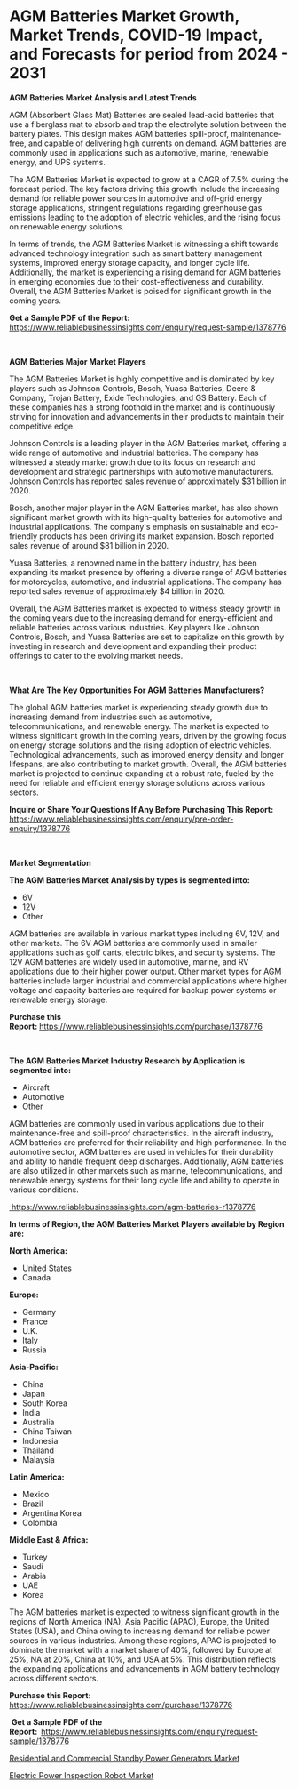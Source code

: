 <p><h1>AGM Batteries Market Growth, Market Trends, COVID-19 Impact, and Forecasts for period from 2024 - 2031</h1></p><p><strong>AGM Batteries Market Analysis and Latest Trends</strong></p>
<p><p>AGM (Absorbent Glass Mat) Batteries are sealed lead-acid batteries that use a fiberglass mat to absorb and trap the electrolyte solution between the battery plates. This design makes AGM batteries spill-proof, maintenance-free, and capable of delivering high currents on demand. AGM batteries are commonly used in applications such as automotive, marine, renewable energy, and UPS systems.</p><p>The AGM Batteries Market is expected to grow at a CAGR of 7.5% during the forecast period. The key factors driving this growth include the increasing demand for reliable power sources in automotive and off-grid energy storage applications, stringent regulations regarding greenhouse gas emissions leading to the adoption of electric vehicles, and the rising focus on renewable energy solutions.</p><p>In terms of trends, the AGM Batteries Market is witnessing a shift towards advanced technology integration such as smart battery management systems, improved energy storage capacity, and longer cycle life. Additionally, the market is experiencing a rising demand for AGM batteries in emerging economies due to their cost-effectiveness and durability. Overall, the AGM Batteries Market is poised for significant growth in the coming years.</p></p>
<p><strong>Get a Sample PDF of the Report:&nbsp;</strong> <a href="https://www.reliablebusinessinsights.com/enquiry/request-sample/1378776">https://www.reliablebusinessinsights.com/enquiry/request-sample/1378776</a></p>
<p>&nbsp;</p>
<p><strong>AGM Batteries Major Market Players</strong></p>
<p><p>The AGM Batteries Market is highly competitive and is dominated by key players such as Johnson Controls, Bosch, Yuasa Batteries, Deere & Company, Trojan Battery, Exide Technologies, and GS Battery. Each of these companies has a strong foothold in the market and is continuously striving for innovation and advancements in their products to maintain their competitive edge.</p><p>Johnson Controls is a leading player in the AGM Batteries market, offering a wide range of automotive and industrial batteries. The company has witnessed a steady market growth due to its focus on research and development and strategic partnerships with automotive manufacturers. Johnson Controls has reported sales revenue of approximately $31 billion in 2020.</p><p>Bosch, another major player in the AGM Batteries market, has also shown significant market growth with its high-quality batteries for automotive and industrial applications. The company's emphasis on sustainable and eco-friendly products has been driving its market expansion. Bosch reported sales revenue of around $81 billion in 2020.</p><p>Yuasa Batteries, a renowned name in the battery industry, has been expanding its market presence by offering a diverse range of AGM batteries for motorcycles, automotive, and industrial applications. The company has reported sales revenue of approximately $4 billion in 2020.</p><p>Overall, the AGM Batteries market is expected to witness steady growth in the coming years due to the increasing demand for energy-efficient and reliable batteries across various industries. Key players like Johnson Controls, Bosch, and Yuasa Batteries are set to capitalize on this growth by investing in research and development and expanding their product offerings to cater to the evolving market needs.</p></p>
<p>&nbsp;</p>
<p><strong>What Are The Key Opportunities For AGM Batteries Manufacturers?</strong></p>
<p><p>The global AGM batteries market is experiencing steady growth due to increasing demand from industries such as automotive, telecommunications, and renewable energy. The market is expected to witness significant growth in the coming years, driven by the growing focus on energy storage solutions and the rising adoption of electric vehicles. Technological advancements, such as improved energy density and longer lifespans, are also contributing to market growth. Overall, the AGM batteries market is projected to continue expanding at a robust rate, fueled by the need for reliable and efficient energy storage solutions across various sectors.</p></p>
<p><strong>Inquire or Share Your Questions If Any Before Purchasing This Report:</strong> <a href="https://www.reliablebusinessinsights.com/enquiry/pre-order-enquiry/1378776">https://www.reliablebusinessinsights.com/enquiry/pre-order-enquiry/1378776</a></p>
<p>&nbsp;</p>
<p><strong>Market Segmentation</strong></p>
<p><strong>The AGM Batteries Market Analysis by types is segmented into:</strong></p>
<p><ul><li>6V</li><li>12V</li><li>Other</li></ul></p>
<p><p>AGM batteries are available in various market types including 6V, 12V, and other markets. The 6V AGM batteries are commonly used in smaller applications such as golf carts, electric bikes, and security systems. The 12V AGM batteries are widely used in automotive, marine, and RV applications due to their higher power output. Other market types for AGM batteries include larger industrial and commercial applications where higher voltage and capacity batteries are required for backup power systems or renewable energy storage.</p></p>
<p><strong>Purchase this Report:&nbsp;</strong><a href="https://www.reliablebusinessinsights.com/purchase/1378776">https://www.reliablebusinessinsights.com/purchase/1378776</a></p>
<p>&nbsp;</p>
<p><strong>The AGM Batteries Market Industry Research by Application is segmented into:</strong></p>
<p><ul><li>Aircraft</li><li>Automotive</li><li>Other</li></ul></p>
<p><p>AGM batteries are commonly used in various applications due to their maintenance-free and spill-proof characteristics. In the aircraft industry, AGM batteries are preferred for their reliability and high performance. In the automotive sector, AGM batteries are used in vehicles for their durability and ability to handle frequent deep discharges. Additionally, AGM batteries are also utilized in other markets such as marine, telecommunications, and renewable energy systems for their long cycle life and ability to operate in various conditions.</p></p>
<p><a href="https://www.reliablebusinessinsights.com/agm-batteries-r1378776">&nbsp;https://www.reliablebusinessinsights.com/agm-batteries-r1378776</a></p>
<p><strong>In terms of Region, the AGM Batteries Market Players available by Region are:</strong></p>
<p>
    <p> <strong> North America: </strong>
        <ul>
            <li>United States</li>
            <li>Canada</li>
        </ul>
        </p> 
    <p> <strong> Europe: </strong>
        <ul>
            <li>Germany</li>
            <li>France</li>
            <li>U.K.</li>
            <li>Italy</li>
            <li>Russia</li>
        </ul>
        </p> 
    <p> <strong> Asia-Pacific: </strong>
        <ul>
            <li>China</li>
            <li>Japan</li>
            <li>South Korea</li>
            <li>India</li>
            <li>Australia</li>
            <li>China Taiwan</li>
            <li>Indonesia</li>
            <li>Thailand</li>
            <li>Malaysia</li>
        </ul>
        </p> 
    <p> <strong> Latin America: </strong>
        <ul>
            <li>Mexico</li>
            <li>Brazil</li>
            <li>Argentina Korea</li>
            <li>Colombia</li>
        </ul>
        </p> 
    <p> <strong> Middle East & Africa: </strong>
        <ul>
            <li>Turkey</li>
            <li>Saudi</li>
            <li>Arabia</li>
            <li>UAE</li>
            <li>Korea</li>
        </ul>
    </p>
    </p>
<p><p>The AGM batteries market is expected to witness significant growth in the regions of North America (NA), Asia Pacific (APAC), Europe, the United States (USA), and China owing to increasing demand for reliable power sources in various industries. Among these regions, APAC is projected to dominate the market with a market share of 40%, followed by Europe at 25%, NA at 20%, China at 10%, and USA at 5%. This distribution reflects the expanding applications and advancements in AGM battery technology across different sectors.</p></p>
<p><strong>Purchase this Report: </strong><a href="https://www.reliablebusinessinsights.com/purchase/1378776">https://www.reliablebusinessinsights.com/purchase/1378776</a></p>
<p>&nbsp;<strong>Get a Sample PDF of the Report:&nbsp;&nbsp;</strong><a href="https://www.reliablebusinessinsights.com/enquiry/request-sample/1378776">https://www.reliablebusinessinsights.com/enquiry/request-sample/1378776</a></p>
<p><strong></strong></p>
<p><p><a href="https://view.publitas.com/reportprime-1/global-residential-and-commercial-standby-power-generators-market-size-and-market-trends-analysis-by-regional-outlook-competitive-strategies-forecasted-for-period-from-2024-to-2031/">Residential and Commercial Standby Power Generators Market</a></p><p><a href="https://view.publitas.com/reportprime-1/electric-power-inspection-robot-market-industry-trends-and-forecast-for-period-from-2024-to-2031/">Electric Power Inspection Robot Market</a></p></p>